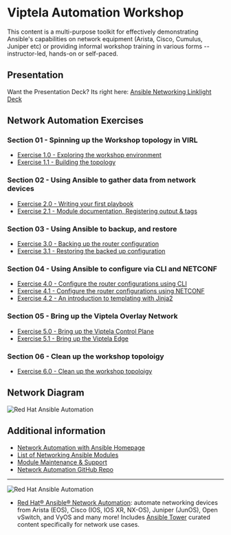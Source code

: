 # Viptela Automation Workshop

This content is a multi-purpose toolkit for effectively demonstrating Ansible's capabilities on network equipment (Arista, Cisco, Cumulus, Juniper etc) or providing informal workshop training in various forms -- instructor-led, hands-on or self-paced.

## Presentation
Want the Presentation Deck?  Its right here:
[Ansible Networking Linklight Deck](../../decks/ansible-networking_v2.html)

## Network Automation Exercises

### Section 01 - Spinning up the Workshop topology in VIRL
- [Exercise 1.0 - Exploring the workshop environment](./exercises/1-0)
- [Exercise 1.1 - Building the topology](./exercises/1-1)

### Section 02 - Using Ansible to gather data from network devices
- [Exercise 2.0 - Writing your first playbook](./exercises/2-0)
- [Exercise 2.1 - Module documentation, Registering output & tags](./exercises/2-1)

### Section 03 - Using Ansible to backup, and restore
- [Exercise 3.0 - Backing up the router configuration](./exercises/3-0)
- [Exercise 3.1 - Restoring the backed up configuration](./exercises/3-1)

### Section 04 - Using Ansible to configure via CLI and NETCONF
- [Exercise 4.0 - Configure the router configurations using CLI](./exercises/4-0)
- [Exercise 4.1 - Configure the router configurations using NETCONF](./exercises/4-1)
- [Exercise 4.2 - An introduction to templating with Jinja2](./exercises/4-2)

### Section 05 - Bring up the Viptela Overlay Network
- [Exercise 5.0 - Bring up the Viptela Control Plane](./exercises/5-0)
- [Exercise 5.1 - Bring up the Viptela Edge](./exercises/5-1)

### Section 06 - Clean up the workshop topoloigy
- [Exercise 6.0 - Clean up the workshop topoloigy](./exercises/6-0)

## Network Diagram
![Red Hat Ansible Automation](../../images/network_diagram.png)

## Additional information
 - [Network Automation with Ansible Homepage](https://www.ansible.com/network-automation)
 - [List of Networking Ansible Modules](http://docs.ansible.com/ansible/latest/list_of_network_modules.html)
 - [Module Maintenance & Support](http://docs.ansible.com/ansible/latest/modules_support.html)
 - [Network Automation GitHub Repo](https://github.com/network-automation)

---
![Red Hat Ansible Automation](../../images/networkautomation.png)

- [Red Hat® Ansible® Network Automation](https://www.ansible.com/networking): automate networking devices from Arista (EOS), Cisco (IOS, IOS XR, NX-OS), Juniper (JunOS), Open vSwitch, and VyOS and many more! Includes [Ansible Tower](https://www.ansible.com/tower) curated content specifically for network use cases.
